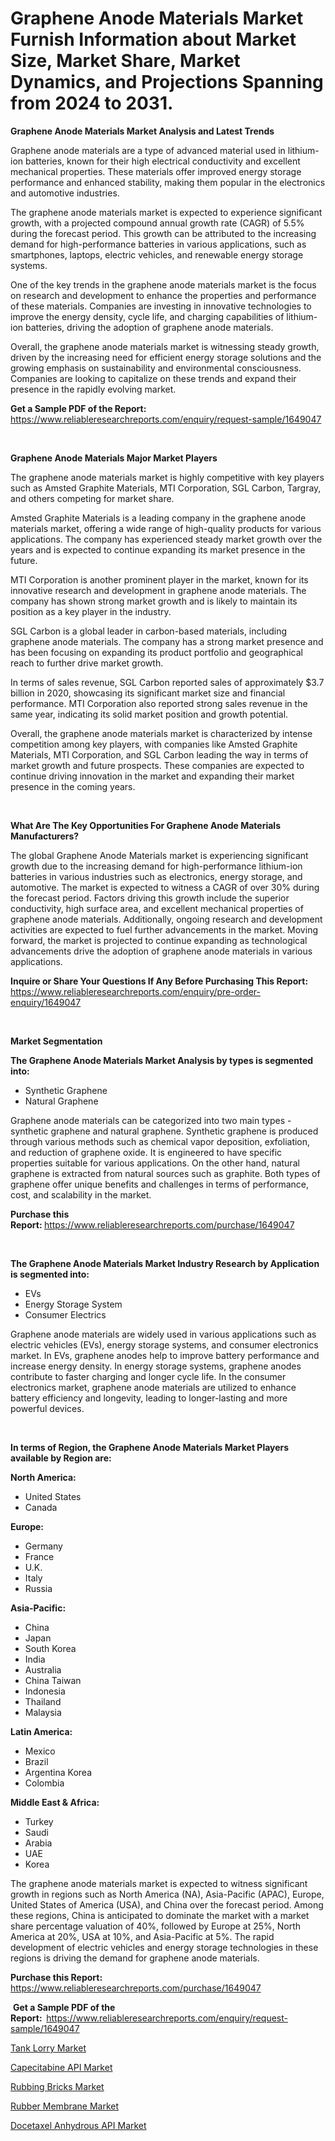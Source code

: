 <p><h1>Graphene Anode Materials Market Furnish Information about Market Size, Market Share, Market Dynamics, and Projections Spanning from 2024 to 2031.</h1></p><p><strong>Graphene Anode Materials Market Analysis and Latest Trends</strong></p>
<p><p>Graphene anode materials are a type of advanced material used in lithium-ion batteries, known for their high electrical conductivity and excellent mechanical properties. These materials offer improved energy storage performance and enhanced stability, making them popular in the electronics and automotive industries.</p><p>The graphene anode materials market is expected to experience significant growth, with a projected compound annual growth rate (CAGR) of 5.5% during the forecast period. This growth can be attributed to the increasing demand for high-performance batteries in various applications, such as smartphones, laptops, electric vehicles, and renewable energy storage systems.</p><p>One of the key trends in the graphene anode materials market is the focus on research and development to enhance the properties and performance of these materials. Companies are investing in innovative technologies to improve the energy density, cycle life, and charging capabilities of lithium-ion batteries, driving the adoption of graphene anode materials.</p><p>Overall, the graphene anode materials market is witnessing steady growth, driven by the increasing need for efficient energy storage solutions and the growing emphasis on sustainability and environmental consciousness. Companies are looking to capitalize on these trends and expand their presence in the rapidly evolving market.</p></p>
<p><strong>Get a Sample PDF of the Report:&nbsp;</strong> <a href="https://www.reliableresearchreports.com/enquiry/request-sample/1649047">https://www.reliableresearchreports.com/enquiry/request-sample/1649047</a></p>
<p>&nbsp;</p>
<p><strong>Graphene Anode Materials Major Market Players</strong></p>
<p><p>The graphene anode materials market is highly competitive with key players such as Amsted Graphite Materials, MTI Corporation, SGL Carbon, Targray, and others competing for market share. </p><p>Amsted Graphite Materials is a leading company in the graphene anode materials market, offering a wide range of high-quality products for various applications. The company has experienced steady market growth over the years and is expected to continue expanding its market presence in the future.</p><p>MTI Corporation is another prominent player in the market, known for its innovative research and development in graphene anode materials. The company has shown strong market growth and is likely to maintain its position as a key player in the industry.</p><p>SGL Carbon is a global leader in carbon-based materials, including graphene anode materials. The company has a strong market presence and has been focusing on expanding its product portfolio and geographical reach to further drive market growth.</p><p>In terms of sales revenue, SGL Carbon reported sales of approximately $3.7 billion in 2020, showcasing its significant market size and financial performance. MTI Corporation also reported strong sales revenue in the same year, indicating its solid market position and growth potential.</p><p>Overall, the graphene anode materials market is characterized by intense competition among key players, with companies like Amsted Graphite Materials, MTI Corporation, and SGL Carbon leading the way in terms of market growth and future prospects. These companies are expected to continue driving innovation in the market and expanding their market presence in the coming years.</p></p>
<p>&nbsp;</p>
<p><strong>What Are The Key Opportunities For Graphene Anode Materials Manufacturers?</strong></p>
<p><p>The global Graphene Anode Materials market is experiencing significant growth due to the increasing demand for high-performance lithium-ion batteries in various industries such as electronics, energy storage, and automotive. The market is expected to witness a CAGR of over 30% during the forecast period. Factors driving this growth include the superior conductivity, high surface area, and excellent mechanical properties of graphene anode materials. Additionally, ongoing research and development activities are expected to fuel further advancements in the market. Moving forward, the market is projected to continue expanding as technological advancements drive the adoption of graphene anode materials in various applications.</p></p>
<p><strong>Inquire or Share Your Questions If Any Before Purchasing This Report:</strong> <a href="https://www.reliableresearchreports.com/enquiry/pre-order-enquiry/1649047">https://www.reliableresearchreports.com/enquiry/pre-order-enquiry/1649047</a></p>
<p>&nbsp;</p>
<p><strong>Market Segmentation</strong></p>
<p><strong>The Graphene Anode Materials Market Analysis by types is segmented into:</strong></p>
<p><ul><li>Synthetic Graphene</li><li>Natural Graphene</li></ul></p>
<p><p>Graphene anode materials can be categorized into two main types - synthetic graphene and natural graphene. Synthetic graphene is produced through various methods such as chemical vapor deposition, exfoliation, and reduction of graphene oxide. It is engineered to have specific properties suitable for various applications. On the other hand, natural graphene is extracted from natural sources such as graphite. Both types of graphene offer unique benefits and challenges in terms of performance, cost, and scalability in the market.</p></p>
<p><strong>Purchase this Report:&nbsp;</strong><a href="https://www.reliableresearchreports.com/purchase/1649047">https://www.reliableresearchreports.com/purchase/1649047</a></p>
<p>&nbsp;</p>
<p><strong>The Graphene Anode Materials Market Industry Research by Application is segmented into:</strong></p>
<p><ul><li>EVs</li><li>Energy Storage System</li><li>Consumer Electrics</li></ul></p>
<p><p>Graphene anode materials are widely used in various applications such as electric vehicles (EVs), energy storage systems, and consumer electronics market. In EVs, graphene anodes help to improve battery performance and increase energy density. In energy storage systems, graphene anodes contribute to faster charging and longer cycle life. In the consumer electronics market, graphene anode materials are utilized to enhance battery efficiency and longevity, leading to longer-lasting and more powerful devices.</p></p>
<p>&nbsp;</p>
<p><strong>In terms of Region, the Graphene Anode Materials Market Players available by Region are:</strong></p>
<p>
    <p> <strong> North America: </strong>
        <ul>
            <li>United States</li>
            <li>Canada</li>
        </ul>
        </p> 
    <p> <strong> Europe: </strong>
        <ul>
            <li>Germany</li>
            <li>France</li>
            <li>U.K.</li>
            <li>Italy</li>
            <li>Russia</li>
        </ul>
        </p> 
    <p> <strong> Asia-Pacific: </strong>
        <ul>
            <li>China</li>
            <li>Japan</li>
            <li>South Korea</li>
            <li>India</li>
            <li>Australia</li>
            <li>China Taiwan</li>
            <li>Indonesia</li>
            <li>Thailand</li>
            <li>Malaysia</li>
        </ul>
        </p> 
    <p> <strong> Latin America: </strong>
        <ul>
            <li>Mexico</li>
            <li>Brazil</li>
            <li>Argentina Korea</li>
            <li>Colombia</li>
        </ul>
        </p> 
    <p> <strong> Middle East & Africa: </strong>
        <ul>
            <li>Turkey</li>
            <li>Saudi</li>
            <li>Arabia</li>
            <li>UAE</li>
            <li>Korea</li>
        </ul>
    </p>
    </p>
<p><p>The graphene anode materials market is expected to witness significant growth in regions such as North America (NA), Asia-Pacific (APAC), Europe, United States of America (USA), and China over the forecast period. Among these regions, China is anticipated to dominate the market with a market share percentage valuation of 40%, followed by Europe at 25%, North America at 20%, USA at 10%, and Asia-Pacific at 5%. The rapid development of electric vehicles and energy storage technologies in these regions is driving the demand for graphene anode materials.</p></p>
<p><strong>Purchase this Report: </strong><a href="https://www.reliableresearchreports.com/purchase/1649047">https://www.reliableresearchreports.com/purchase/1649047</a></p>
<p>&nbsp;<strong>Get a Sample PDF of the Report:&nbsp;&nbsp;</strong><a href="https://www.reliableresearchreports.com/enquiry/request-sample/1649047">https://www.reliableresearchreports.com/enquiry/request-sample/1649047</a></p>
<p><strong></strong></p>
<p><p><a href="https://medium.com/@paulmcglynn6456/tank-lorry-market-insights-into-market-cagr-market-trends-and-growth-strategies-02f07714c578">Tank Lorry Market</a></p><p><a href="https://medium.com/@rachelyoung56/capecitabine-api-market-size-reveals-the-best-marketing-channels-in-global-industry-3b712f40efac">Capecitabine API Market</a></p><p><a href="https://medium.com/@bethelokon998/rubbing-bricks-market-analysis-and-sze-forecasted-for-period-from-2024-to-2031-485559f28692">Rubbing Bricks Market</a></p><p><a href="https://medium.com/@bethelokon998/rubber-membrane-market-trends-and-market-analysis-forecasted-for-period-2024-2031-6700e36c9164">Rubber Membrane Market</a></p><p><a href="https://medium.com/@rachelyoung56/docetaxel-anhydrous-api-market-size-and-market-trends-complete-industry-overview-2024-to-2031-c804dd680c39">Docetaxel Anhydrous API Market</a></p></p>